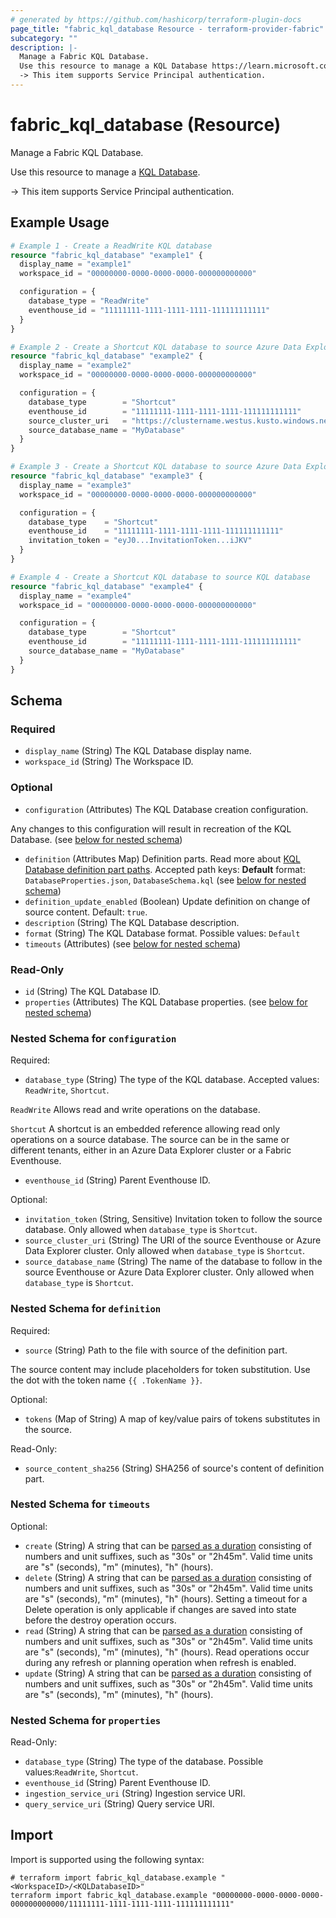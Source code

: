 ```yaml
---
# generated by https://github.com/hashicorp/terraform-plugin-docs
page_title: "fabric_kql_database Resource - terraform-provider-fabric"
subcategory: ""
description: |-
  Manage a Fabric KQL Database.
  Use this resource to manage a KQL Database https://learn.microsoft.com/fabric/real-time-intelligence/create-database.
  -> This item supports Service Principal authentication.
---
```


# fabric_kql_database (Resource)

Manage a Fabric KQL Database.

Use this resource to manage a [KQL Database](https://learn.microsoft.com/fabric/real-time-intelligence/create-database).

-> This item supports Service Principal authentication.

## Example Usage

```terraform
# Example 1 - Create a ReadWrite KQL database
resource "fabric_kql_database" "example1" {
  display_name = "example1"
  workspace_id = "00000000-0000-0000-0000-000000000000"

  configuration = {
    database_type = "ReadWrite"
    eventhouse_id = "11111111-1111-1111-1111-111111111111"
  }
}

# Example 2 - Create a Shortcut KQL database to source Azure Data Explorer cluster
resource "fabric_kql_database" "example2" {
  display_name = "example2"
  workspace_id = "00000000-0000-0000-0000-000000000000"

  configuration = {
    database_type        = "Shortcut"
    eventhouse_id        = "11111111-1111-1111-1111-111111111111"
    source_cluster_uri   = "https://clustername.westus.kusto.windows.net"
    source_database_name = "MyDatabase"
  }
}

# Example 3 - Create a Shortcut KQL database to source Azure Data Explorer cluster with invitation token
resource "fabric_kql_database" "example3" {
  display_name = "example3"
  workspace_id = "00000000-0000-0000-0000-000000000000"

  configuration = {
    database_type    = "Shortcut"
    eventhouse_id    = "11111111-1111-1111-1111-111111111111"
    invitation_token = "eyJ0...InvitationToken...iJKV"
  }
}

# Example 4 - Create a Shortcut KQL database to source KQL database
resource "fabric_kql_database" "example4" {
  display_name = "example4"
  workspace_id = "00000000-0000-0000-0000-000000000000"

  configuration = {
    database_type        = "Shortcut"
    eventhouse_id        = "11111111-1111-1111-1111-111111111111"
    source_database_name = "MyDatabase"
  }
}
```

<!-- schema generated by tfplugindocs -->
## Schema

### Required

- `display_name` (String) The KQL Database display name.
- `workspace_id` (String) The Workspace ID.

### Optional

- `configuration` (Attributes) The KQL Database creation configuration.

Any changes to this configuration will result in recreation of the KQL Database. (see [below for nested schema](#nestedatt--configuration))

- `definition` (Attributes Map) Definition parts. Read more about [KQL Database definition part paths](https://learn.microsoft.com/rest/api/fabric/articles/item-management/definitions/kql-database-definition). Accepted path keys: **Default** format: `DatabaseProperties.json`, `DatabaseSchema.kql` (see [below for nested schema](#nestedatt--definition))
- `definition_update_enabled` (Boolean) Update definition on change of source content. Default: `true`.
- `description` (String) The KQL Database description.
- `format` (String) The KQL Database format. Possible values: `Default`
- `timeouts` (Attributes) (see [below for nested schema](#nestedatt--timeouts))

### Read-Only

- `id` (String) The KQL Database ID.
- `properties` (Attributes) The KQL Database properties. (see [below for nested schema](#nestedatt--properties))

<a id="nestedatt--configuration"></a>

### Nested Schema for `configuration`

Required:

- `database_type` (String) The type of the KQL database. Accepted values: `ReadWrite`, `Shortcut`.

`ReadWrite` Allows read and write operations on the database.

`Shortcut` A shortcut is an embedded reference allowing read only operations on a source database. The source can be in the same or different tenants, either in an Azure Data Explorer cluster or a Fabric Eventhouse.

- `eventhouse_id` (String) Parent Eventhouse ID.

Optional:

- `invitation_token` (String, Sensitive) Invitation token to follow the source database. Only allowed when `database_type` is `Shortcut`.
- `source_cluster_uri` (String) The URI of the source Eventhouse or Azure Data Explorer cluster. Only allowed when `database_type` is `Shortcut`.
- `source_database_name` (String) The name of the database to follow in the source Eventhouse or Azure Data Explorer cluster. Only allowed when `database_type` is `Shortcut`.

<a id="nestedatt--definition"></a>

### Nested Schema for `definition`

Required:

- `source` (String) Path to the file with source of the definition part.

The source content may include placeholders for token substitution. Use the dot with the token name `{{ .TokenName }}`.

Optional:

- `tokens` (Map of String) A map of key/value pairs of tokens substitutes in the source.

Read-Only:

- `source_content_sha256` (String) SHA256 of source's content of definition part.

<a id="nestedatt--timeouts"></a>

### Nested Schema for `timeouts`

Optional:

- `create` (String) A string that can be [parsed as a duration](https://pkg.go.dev/time#ParseDuration) consisting of numbers and unit suffixes, such as "30s" or "2h45m". Valid time units are "s" (seconds), "m" (minutes), "h" (hours).
- `delete` (String) A string that can be [parsed as a duration](https://pkg.go.dev/time#ParseDuration) consisting of numbers and unit suffixes, such as "30s" or "2h45m". Valid time units are "s" (seconds), "m" (minutes), "h" (hours). Setting a timeout for a Delete operation is only applicable if changes are saved into state before the destroy operation occurs.
- `read` (String) A string that can be [parsed as a duration](https://pkg.go.dev/time#ParseDuration) consisting of numbers and unit suffixes, such as "30s" or "2h45m". Valid time units are "s" (seconds), "m" (minutes), "h" (hours). Read operations occur during any refresh or planning operation when refresh is enabled.
- `update` (String) A string that can be [parsed as a duration](https://pkg.go.dev/time#ParseDuration) consisting of numbers and unit suffixes, such as "30s" or "2h45m". Valid time units are "s" (seconds), "m" (minutes), "h" (hours).

<a id="nestedatt--properties"></a>

### Nested Schema for `properties`

Read-Only:

- `database_type` (String) The type of the database. Possible values:`ReadWrite`, `Shortcut`.
- `eventhouse_id` (String) Parent Eventhouse ID.
- `ingestion_service_uri` (String) Ingestion service URI.
- `query_service_uri` (String) Query service URI.

## Import

Import is supported using the following syntax:

```shell
# terraform import fabric_kql_database.example "<WorkspaceID>/<KQLDatabaseID>"
terraform import fabric_kql_database.example "00000000-0000-0000-0000-000000000000/11111111-1111-1111-1111-111111111111"
```
